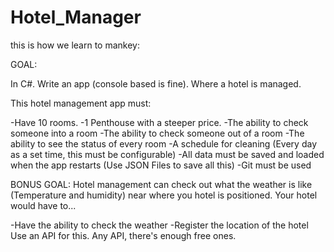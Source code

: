 # Hotel_Manager


this is how we learn to mankey:

GOAL:

In C#. Write an app (console based is fine). Where a hotel is managed.

This hotel management app must:

-Have 10 rooms.
-1 Penthouse with a steeper price.
-The ability to check someone into a room
-The ability to check someone out of a room
-The ability to see the status of every room
-A schedule for cleaning (Every day as a set time, this must be configurable)
-All data must be saved and loaded when the app restarts (Use JSON Files to save all this)
-Git must be used



BONUS GOAL: Hotel management can check out what the weather is like (Temperature and humidity) near where you hotel is positioned. Your hotel would have to...

-Have the ability to check the weather
-Register the location of the hotel Use an API for this. Any API, there's enough free ones.

